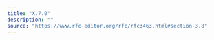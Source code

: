 ```yaml
---
title: "X.7.0"
description: ""
source: "https://www.rfc-editor.org/rfc/rfc3463.html#section-3.8"
---
```


